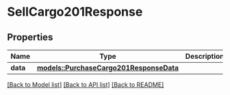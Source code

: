 # SellCargo201Response

## Properties

Name | Type | Description | Notes
------------ | ------------- | ------------- | -------------
**data** | [**models::PurchaseCargo201ResponseData**](Purchase_Cargo_201_Response_data.md) |  | 

[[Back to Model list]](../README.md#documentation-for-models) [[Back to API list]](../README.md#documentation-for-api-endpoints) [[Back to README]](../README.md)


